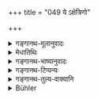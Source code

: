 +++
title = "049 ये ऽक्षेत्रिणो"

+++

<details><summary>गङ्गानथ-मूलानुवादः</summary>

If persons, possessing no fields, but having seeds, sow these in fields belonging to others,—they never obtain the grain of the crop that is produced.—(49)
</details>

<details><summary>मेधातिथिः</summary>

प्रसिद्धम् एवैतत् । **अक्षेत्रिणो बीजवन्तो** व्रीह्यादिबीजस्वामिनः **सस्यस्य** मुद्गमाषादेर् **जातस्य** **न लभन्ते फलं** परक्षेत्रे चेद् उत्पत्तिः ॥ ९.४८–४९ ॥
</details>

<details><summary>गङ्गानथ-भाष्यानुवादः</summary>

It is a well-known fact that persons possessing no fields, but having seed-corn, do not obtain any portion of the crop of *mudga, māṣa* and in other grains that spring from fields belonging to other persons.—(49)
</details>

<details><summary>गङ्गानथ-टिप्पन्यः</summary>

This verse is quoted in *Vivādaratnākara* (p. 579).
</details>

<details><summary>गङ्गानथ-तुल्य-वाक्यानि</summary>

**(verses 9.48-56)  
**

[(See the texts under
31-44.)]

See Comparative notes for [Verse
9.48].
</details>

<details><summary>Bühler</summary>

049	Those who, having no property in a field, but possessing seed-corn, sow it in another's soil, do indeed not receive the grain of the crop which may spring up.
</details>

